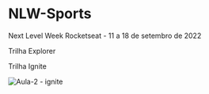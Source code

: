 # NLW-Sports
Next Level Week Rocketseat - 11 a 18 de setembro de 2022

Trilha Explorer

Trilha Ignite

![Aula-2 - ignite](https://user-images.githubusercontent.com/98324557/189798009-d16ad210-c1c4-4772-85c2-4a90faf85920.png)
